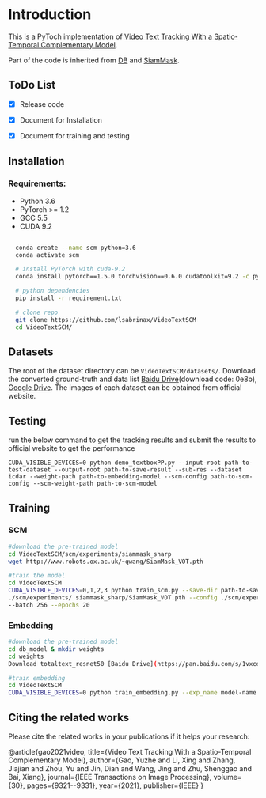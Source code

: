 

# Introduction
This is a PyToch implementation of [Video Text Tracking With a Spatio-Temporal Complementary Model](https://arxiv.org/abs/2111.04987). 

Part of the code is inherited from [DB](https://github.com/MhLiao/DB) and [SiamMask](https://github.com/foolwood/SiamMask).
## ToDo List

- [x] Release code
- [x] Document for Installation
- [x] Document for training and testing 



## Installation

### Requirements:
- Python 3.6
- PyTorch >= 1.2 
- GCC 5.5
- CUDA 9.2


```bash

  conda create --name scm python=3.6
  conda activate scm

  # install PyTorch with cuda-9.2
  conda install pytorch==1.5.0 torchvision==0.6.0 cudatoolkit=9.2 -c pytorch

  # python dependencies
  pip install -r requirement.txt

  # clone repo
  git clone https://github.com/lsabrinax/VideoTextSCM
  cd VideoTextSCM/

```



## Datasets
The root of the dataset directory can be ```VideoTextSCM/datasets/```.
Download the converted ground-truth and data list [Baidu Drive](https://pan.baidu.com/s/1-r084b6l58Rhe__1SCBo6Q)(download code: 0e8b), [Google Drive](https://drive.google.com/drive/folders/13GkcaSLsXxTCbuFwUAHvBfbB6DB-5Fwq?usp=sharing). The images of each dataset can be obtained from official website.


## Testing
run the below command to get the tracking results and submit the results to official website to get the performance

```CUDA_VISIBLE_DEVICES=0 python demo_textboxPP.py --input-root path-to-test-dataset --output-root path-to-save-result --sub-res --dataset icdar --weight-path path-to-embedding-model --scm-config path-to-scm-config --scm-weight-path path-to-scm-model```


## Training
### SCM
```bash
#download the pre-trained model
cd VideoTextSCM/scm/experiments/siammask_sharp
wget http://www.robots.ox.ac.uk/~qwang/SiamMask_VOT.pth

#train the model
cd VideoTextSCM
CUDA_VISIBLE_DEVICES=0,1,2,3 python train_scm.py --save-dir path-to-save-scm-model --pretrained \
./scm/experiments/ siammask_sharp/SiamMask_VOT.pth --config ./scm/experiments/siammask_sharp/config_icdar.json \
--batch 256 --epochs 20
```

### Embedding
```bash
#download the pre-trained model
cd db_model & mkdir weights
cd weights
Download totaltext_resnet50 [Baidu Drive](https://pan.baidu.com/s/1vxcdpOswTK6MxJyPIJlBkA) (download code: p6u3), [Google Drive](https://drive.google.com/open?id=1T9n0HTP3X3Y_nJ0D1ekMhCQRHntORLJG).

#train embedding
cd VideoTextSCM
CUDA_VISIBLE_DEVICES=0 python train_embedding.py --exp_name model-name --batch_size 3 --num_workers 8 --lr 0.0005
```



## Citing the related works

Please cite the related works in your publications if it helps your research:

  @article{gao2021video,
    title={Video Text Tracking With a Spatio-Temporal Complementary Model},
    author={Gao, Yuzhe and Li, Xing and Zhang, Jiajian and Zhou, Yu and Jin, Dian and Wang, Jing and Zhu, Shenggao and Bai, Xiang},
    journal={IEEE Transactions on Image Processing},
    volume={30},
    pages={9321--9331},
    year={2021},
    publisher={IEEE}
  }



